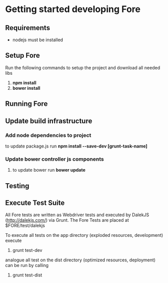 # Getting started developing Fore

## Requirements

* nodejs must be installed

## Setup Fore

Run the following commands to setup the project and download all needed libs

1. **npm install**
1. **bower install**


## Running Fore


## Update build infrastructure

### Add node dependencies to project
 to update package.js run **npm install --save-dev [grunt-task-name]**

### Update bower controller js components
1. to update bower run **bower update**


## Testing

## Execute Test Suite

All Fore tests are written as Webdriver tests and executed by DalekJS (http://dalekjs.com/) via Grunt.
The Fore Tests are placed at $FORE/test/dalekjs

To execute all tests on the app directory (exploded resources, development) execute
1. grunt test-dev

analogue all test on the dist directory (optimized resources, deployment) can be run by calling
1. grunt test-dist





